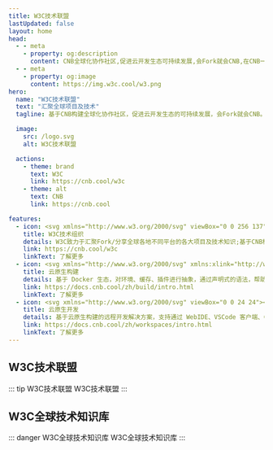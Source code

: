 ```yaml
---
title: W3C技术联盟
lastUpdated: false
layout: home
head:
  - - meta
    - property: og:description
      content: CNB全球化协作社区,促进云开发生态可持续发展,会Fork就会CNB,在CNB一起远橙开发.
  - - meta
    - property: og:image
      content: https://img.w3c.cool/w3.png
hero:
  name: "W3C技术联盟"
  text: "汇聚全球项目及技术"
  tagline: 基于CNB构建全球化协作社区，促进云开发生态的可持续发展，会Fork就会CNB。

  image:
    src: /logo.svg
    alt: W3C技术联盟

  actions:
    - theme: brand
      text: W3C
      link: https://cnb.cool/w3c
    - theme: alt
      text: CNB
      link: https://cnb.cool

features:
  - icon: <svg xmlns="http://www.w3.org/2000/svg" viewBox="0 0 256 137"><path fill="#f76945" d="m67.654 1.61l24.219 82.354L116.102 1.61h17.53l-40.093 135.3h-1.668L66.813 53.066l-25.056 83.846h-1.67L0 1.61h17.54l24.217 82.353L58.13 28.511L50.112 1.612h17.542z" /><path fill="#f76945" d="M183.427 93.48c0 12.255-3.261 22.555-9.763 30.908q-9.781 12.523-25.313 12.523c-7.794 0-14.582-2.486-20.375-7.433q-8.69-7.442-12.862-20.123l13.693-5.68c2.01 5.124 4.652 9.16 7.937 12.103c3.285 2.95 7.148 4.432 11.607 4.432c4.677 0 8.634-2.623 11.865-7.853c3.23-5.233 4.84-11.521 4.84-18.876c0-8.13-1.728-14.414-5.183-18.872c-4.006-5.228-10.299-7.854-18.868-7.854h-6.68V58.74l23.383-40.423h-28.234L121.62 31.68h-5.005V1.61h65.136v8.182l-24.717 42.6c8.682 2.782 15.252 7.853 19.707 15.202c4.458 7.347 6.685 15.968 6.685 25.885" /><path fill="rgb(49 120 198)" d="m251.404.853l2.84 17.268l-10.056 19.24s-3.863-8.159-10.274-12.677c-5.407-3.812-8.93-4.636-14.429-3.505c-7.081 1.465-15.09 9.914-18.588 20.34c-4.185 12.468-4.225 18.507-4.373 24.05c-.231 8.89 1.164 14.14 1.164 14.14s-6.104-11.296-6.045-27.84c.036-11.81 1.901-22.524 7.36-33.088c4.811-9.29 11.947-14.866 18.29-15.516c6.553-.689 11.742 2.467 15.743 5.899c4.195 3.59 8.46 11.44 8.46 11.44zm1.229 97.73s-4.433 7.945-7.206 11.003c-2.77 3.06-7.728 8.451-13.846 11.154c-6.122 2.696-9.329 3.208-15.382 2.622c-6.044-.582-11.66-4.08-13.626-5.55c-1.965-1.45-6.999-5.75-9.832-9.746c-2.851-4.016-7.297-12.037-7.297-12.037s2.476 8.033 4.03 11.443c.888 1.961 3.634 7.96 7.528 13.195c3.624 4.87 10.671 13.26 21.387 15.15c10.714 1.897 18.075-2.91 19.892-4.078c1.82-1.16 5.66-4.373 8.095-6.978c2.538-2.712 4.938-6.182 6.257-8.248c.978-1.522 2.562-4.59 2.562-4.59z" /></svg>
    title: W3C技术组织
    details: W3C致力于汇聚Fork/分享全球各地不同平台的各大项目及技术知识;基于CNB构建全球化协作社区，促进云开发生态的可持续发展，会Fork就会CNB。
    link: https://cnb.cool/w3c
    linkText: 了解更多
  - icon: <svg xmlns="http://www.w3.org/2000/svg" xmlns:xlink="http://www.w3.org/1999/xlink" viewBox="0 0 16 16"><g fill="none"><path d="M11.5286 1.87149C11.5769 1.73005 11.5356 1.5733 11.4233 1.47452C11.0472 1.14247 10.0965 0.443125 8.66911 0.339708C7.07054 0.223769 6.08089 0.652279 5.58096 0.969951C5.36531 1.10676 5.35326 1.41748 5.55499 1.57422L9.62723 4.73936C9.98617 5.01807 10.5125 4.8604 10.6591 4.43003L11.5286 1.87149Z" fill="#F76945"/><path d="M1.49017 11.2664C1.32368 11.3781 1.24855 11.584 1.30235 11.7774C1.45724 12.3339 1.91868 13.4919 3.22833 14.5456C4.53797 15.5992 6.08738 15.7128 6.74962 15.6966C6.94764 15.692 7.12016 15.5617 7.17998 15.3724L9.79046 7.11064C9.97875 6.51425 9.31048 6.01386 8.79154 6.3626L1.49017 11.2664Z" fill="#F76945"/><path d="M3.39813 2.54827C3.27013 2.49773 3.12683 2.50607 3.00579 2.57193C2.52256 2.83488 1.28526 3.64506 0.647135 5.30947C0.154627 6.59222 0.328071 8.01085 0.463488 8.70463C0.508009 8.9314 0.747306 9.06218 0.962489 8.97824L8.79485 5.92024C9.35414 5.70181 9.35646 4.91111 8.7981 4.6899L3.39813 2.54827Z" fill="#F76945"/><path d="M15.0167 8.46843C15.243 8.62194 15.5528 8.48652 15.5922 8.21569C15.6961 7.49872 15.7861 6.25076 15.371 5.30933C14.8177 4.05487 13.8786 3.28133 13.433 2.9669C13.292 2.86766 13.1019 2.87786 12.9725 2.99241L10.9959 4.74541C10.6732 5.03154 10.7066 5.54492 11.0636 5.78746L15.0167 8.46936V8.46843Z" fill="#F76945"/><path d="M9.49413 15.1604C9.47372 15.3937 9.67128 15.5866 9.90409 15.5616C10.6531 15.4813 12.1918 15.1841 13.3447 14.0827C14.467 13.0109 14.832 11.7384 14.9382 11.2319C14.9669 11.0951 14.9326 10.9528 14.8445 10.8442L11.3886 6.57909C11.0143 6.11719 10.2681 6.34535 10.2162 6.93757L9.49366 15.1604H9.49413Z" fill="#F76945"/></g></svg>
    title: 云原生构建
    details: 基于 Docker 生态，对环境、缓存、插件进行抽象，通过声明式的语法，帮助开发者以更酷的方式构建软件。
    link: https://docs.cnb.cool/zh/build/intro.html
    linkText: 了解更多
  - icon: <svg xmlns="http://www.w3.org/2000/svg" viewBox="0 0 24 24"><rect width="2.8" height="12" x="1" y="6" fill="#f76945"><animate attributeName="y" begin="svgSpinnersBarsScaleMiddle0.begin+0.4s" calcMode="spline" dur="0.6s" keySplines=".14,.73,.34,1;.65,.26,.82,.45" values="6;1;6" /><animate attributeName="height" begin="svgSpinnersBarsScaleMiddle0.begin+0.4s" calcMode="spline" dur="0.6s" keySplines=".14,.73,.34,1;.65,.26,.82,.45" values="12;22;12" /></rect><rect width="2.8" height="12" x="5.8" y="6" fill="#f76945"><animate attributeName="y" begin="svgSpinnersBarsScaleMiddle0.begin+0.2s" calcMode="spline" dur="0.6s" keySplines=".14,.73,.34,1;.65,.26,.82,.45" values="6;1;6" /><animate attributeName="height" begin="svgSpinnersBarsScaleMiddle0.begin+0.2s" calcMode="spline" dur="0.6s" keySplines=".14,.73,.34,1;.65,.26,.82,.45" values="12;22;12" /></rect><rect width="2.8" height="12" x="10.6" y="6" fill="#f76945"><animate id="svgSpinnersBarsScaleMiddle0" attributeName="y" begin="0;svgSpinnersBarsScaleMiddle1.end-0.1s" calcMode="spline" dur="0.6s" keySplines=".14,.73,.34,1;.65,.26,.82,.45" values="6;1;6" /><animate attributeName="height" begin="0;svgSpinnersBarsScaleMiddle1.end-0.1s" calcMode="spline" dur="0.6s" keySplines=".14,.73,.34,1;.65,.26,.82,.45" values="12;22;12" /></rect><rect width="2.8" height="12" x="15.4" y="6" fill="#f76945"><animate attributeName="y" begin="svgSpinnersBarsScaleMiddle0.begin+0.2s" calcMode="spline" dur="0.6s" keySplines=".14,.73,.34,1;.65,.26,.82,.45" values="6;1;6" /><animate attributeName="height" begin="svgSpinnersBarsScaleMiddle0.begin+0.2s" calcMode="spline" dur="0.6s" keySplines=".14,.73,.34,1;.65,.26,.82,.45" values="12;22;12" /></rect><rect width="2.8" height="12" x="20.2" y="6" fill="#f76945"><animate id="svgSpinnersBarsScaleMiddle1" attributeName="y" begin="svgSpinnersBarsScaleMiddle0.begin+0.4s" calcMode="spline" dur="0.6s" keySplines=".14,.73,.34,1;.65,.26,.82,.45" values="6;1;6" /><animate attributeName="height" begin="svgSpinnersBarsScaleMiddle0.begin+0.4s" calcMode="spline" dur="0.6s" keySplines=".14,.73,.34,1;.65,.26,.82,.45" values="12;22;12" /></rect></svg>
    title: 云原生开发
    details: 基于云原生构建的远程开发解决方案，支持通过 WebIDE、VSCode 客户端、Cursor 客户端连接远程开发环境进行远程开发。
    link: https://docs.cnb.cool/zh/workspaces/intro.html
    linkText: 了解更多
---
```

## W3C技术联盟
::: tip W3C技术联盟
W3C技术联盟
:::
## W3C全球技术知识库
::: danger W3C全球技术知识库
W3C全球技术知识库
:::